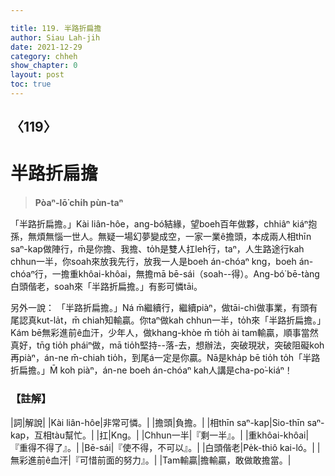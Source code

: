 ```yaml
---

title: 119. 半路折扁擔
author: Siau Lah-jih
date: 2021-12-29
category: chheh
show_chapter: 0
layout: post
toc: true
---
```

  
## 〈119〉
# 半路折扁擔
>**Pòaⁿ-lō͘ chi̍h pùn-taⁿ**
 
「半路折扁擔。」Kài liân-hôe，ang-bó͘結緣，望boeh百年做夥，chhiâⁿ kiáⁿ抱孫，無煩無惱一世人。無疑一場幻夢變成空，一家一業ê擔頭，本成兩人相thīn saⁿ-kap做陣行，m̄是你擔、我擔、to̍h是雙人扛leh行，taⁿ，人生路途行kah chhun一半，你soah來放我先行，放我一人是boeh án-chóaⁿ kng，boeh án-chóaⁿ行，一擔重khôai-khôai，無擔mā bē-sái（soah--得）。Ang-bó͘ bē-tàng白頭偕老，soah來「半路折扁擔。」有影可憐tāi。 

另外一說：
「半路折扁擔。」Ná m̄繼續行，繼續piàⁿ，做tāi-chì做事業，有頭有尾認真kut-la̍t，m̄ chiah知輸贏。你taⁿ做kah chhun一半，to̍h來「半路折扁擔。」Kám bē無彩進前ê血汗，少年人，做khang-khòe m̄ tio̍h ài tam輸贏，順事當然真好，tn̄g tio̍h pháiⁿ做，mā tio̍h堅持--落-去，想辦法，突破現狀，突破阻礙koh再piàⁿ，án-ne m̄-chiah tio̍h，到尾á一定是你贏。Nā是kha̍p bē tio̍h to̍h「半路折扁擔。」M̄ koh piàⁿ，án-ne boeh án-chóaⁿ kah人講是cha-po͘-kiáⁿ！

### 【註解】

|詞|解說|
|Kài liân-hôe|非常可憐。|
|擔頭|負擔。|
|相thīn saⁿ-kap|Sio-thīn saⁿ-kap，互相tàu幫忙。|
|扛|Kng。|
|Chhun一半|『剩一半』。|
|重khôai-khôai|『重得不得了』。|
|Bē-sái|『使不得，不可以』。|
|白頭偕老|Pe̍k-thiô kai-ló。|
|無彩進前ê血汗|『可惜前面的努力』。|
|Tam輸贏|擔輸贏，敢做敢擔當。|